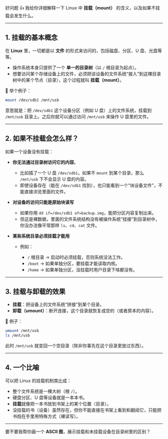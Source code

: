 好问题 👍 我给你详细解释一下 Linux 中 **挂载（mount）** 的含义，以及如果不挂载会发生什么。

---

## 1. 挂载的基本概念

在 **Linux** 里，一切都是以 **文件** 的形式来访问的，包括磁盘、分区、U 盘、光盘等等。

* 操作系统本身只提供了一个 **单一的目录树**（以 `/` 根目录为起点）。
* 想要访问某个存储设备上的文件，必须把该设备的文件系统“接入”到这棵目录树中的某个节点（目录），这个过程就叫 **挂载（mount）**。

📌 举个例子：

```bash
mount /dev/sdb1 /mnt/usb
```

意思就是：把 `/dev/sdb1` 这个设备分区（例如 U 盘）上的文件系统，挂载到 `/mnt/usb` 目录上。之后你就可以通过访问 `/mnt/usb` 来操作 U 盘里的文件。

---

## 2. 如果不挂载会怎么样？

如果一个设备没有挂载：

* **你无法通过目录树访问它的内容**。

  * 比如插了一个 U 盘 `/dev/sdb1`，如果不 `mount` 到某个目录，那么 `/mnt/usb` 下不会显示 U 盘的内容。
  * 即使设备存在（能在 `/dev/sdb1` 找到），也只能看到一个“块设备文件”，不能直接浏览里面的文件。

* **对设备的访问只能是原始块读写**

  * 如果你用 `dd if=/dev/sdb1 of=backup.img`，能把分区内容复制出来。
  * 但这是裸数据，里面的文件系统结构没有被操作系统“挂接”到目录树中，你没办法像平常那样 `ls`、`cd`、`cat` 文件。

* **某些系统目录必须挂载才能用**

  * 例如：

    * `/` 根目录 → 启动时必须挂载，否则系统没法工作。
    * `/boot` → 如果单独分区，要挂载才能读取内核。
    * `/home` → 如果单独分区，没挂载时用户目录下啥都没有。

---

## 3. 挂载与卸载的效果

* **挂载**：把设备上的文件系统“拼接”到某个目录。
* **卸载（umount）**：断开连接，这个目录就恢复成空的（或者原本的内容）。

📌 例子：

```bash
umount /mnt/usb
ls /mnt/usb
```

此时 `/mnt/usb` 就变回一个空目录（除非你事先在这个目录里放过东西）。

---

## 4. 一个比喻

可以把 Linux 的挂载机制类比成：

* 整个文件系统是一棵大树（根 `/`）。
* 硬盘分区、U 盘等设备就是一本本书。
* **挂载**就像把一本书放到书架上的某个位置（目录）。
* 没挂载的书（设备）虽然存在，但你不能直接在书架上看到和翻阅它，只能把书抱在手里用特殊方式（裸读写）。

---

要不要我帮你画一个 **ASCII 图**，展示挂载和未挂载设备在目录树里的区别？
